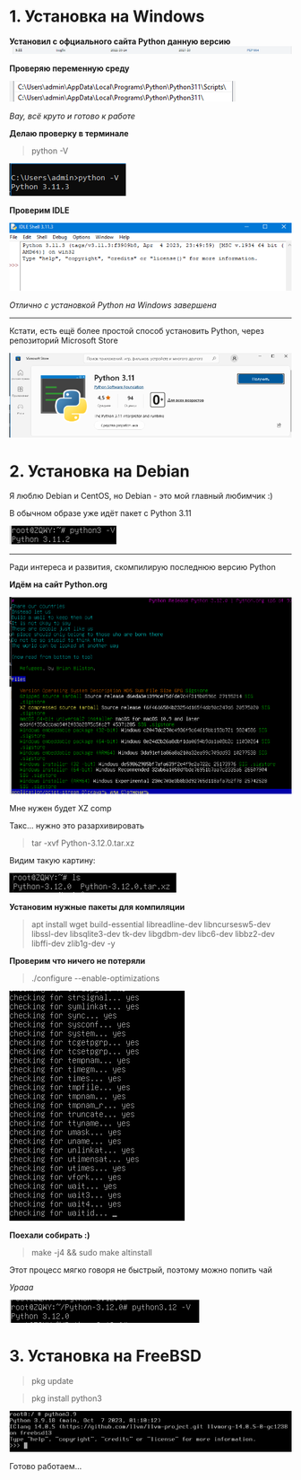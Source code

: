 <h1>1. Установка на Windows</h1>

**Установил с офциального сайта Python данную версию**
![img_1.png](img_1.png)

**Проверяю переменную среду**

![img_3.png](img_3.png)

*Вау, всё круто и готово к работе*

**Делаю проверку в терминале**
>python -V

![img_2.png](img_2.png)

**Проверим IDLE**

![img_4.png](img_4.png)

*Отлично с установкой Python на Windows завершена*
___
Кстати, есть ещё более простой способ установить Python, через репозиторий Microsoft Store

![img_5.png](img_5.png)

<h1>2. Установка на Debian</h1>

Я люблю Debian и CentOS, но Debian - это мой главный любимчик :)

В обычном образе уже идёт пакет с Python 3.11

![img_6.png](img_6.png)

___
Ради интереса и развития, скомпилирую последнюю версию Python

**Идём на сайт Python.org**

![img_9.png](img_9.png)

Мне нужен будет XZ comp

Такс... нужно это разархивировать 
>tar -xvf Python-3.12.0.tar.xz

Видим такую картину:

![img_8.png](img_8.png)

**Установим нужные пакеты для компиляции**
>apt install wget build-essential libreadline-dev libncursesw5-dev libssl-dev libsqlite3-dev tk-dev libgdbm-dev libc6-dev libbz2-dev libffi-dev zlib1g-dev -y

**Проверим что ничего не потеряли**
>./configure --enable-optimizations

![img_10.png](img_10.png)

**Поехали собирать :)**
>make -j4 && sudo make altinstall

Этот процесс мягко говоря не быстрый, поэтому можно попить чай

*Урааа*

![img_11.png](img_11.png)


<h1>3. Установка на FreeBSD</h1>

>pkg update

>pkg install python3

![img_12.png](img_12.png)

Готово работаем...
